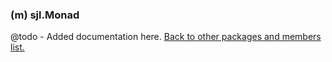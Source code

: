 ### (m) sjl.Monad
@todo - Added documentation here.
[Back to other packages and members list.](#other-packages-and-members)
